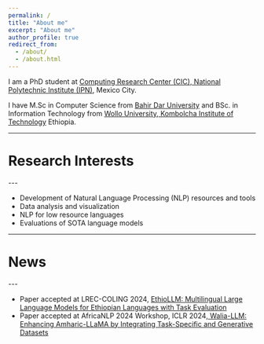 ```yaml
---
permalink: /
title: "About me"
excerpt: "About me"
author_profile: true
redirect_from: 
  - /about/
  - /about.html
---
```


I am a PhD student at <a href="https://www.cic.ipn.mx/"> Computing Research Center (CIC), National Polytechnic Institute (IPN)</a>, Mexico City.

I have M.Sc in Computer Science from <a  href= "https://bit.bdu.edu.et/"> Bahir Dar University</a> and 
BSc. in Information Technology from  <a href="https://wu.edu.et/"> Wollo University, Kombolcha Institute of Technology</a> Ethiopia.

---
<h1 class="bodytext"><b>Research Interests<a id="research"></a></b></h1>
---

<div class="csc-header csc-header-n1">
<ul>
<li>Development of Natural Language Processing (NLP) resources and tools</li>
<li>Data analysis and visualization</li>
<li>NLP for low resource languages </li>
<li>Evaluations of SOTA language models</li>
</ul>
</div>

---
<h1 class="bodytext"><b>News<a id="research"></a></b></h1>
---

<div class="csc-header csc-header-n1">
<ul>
<li>Paper accepted at LREC-COLING 2024, <a  href= "https://arxiv.org/abs/2403.13737">  EthioLLM: Multilingual Large Language Models for Ethiopian Languages with Task Evaluation</a></li>
<li>Paper accepted at AfricaNLP 2024 Workshop, ICLR 2024,<a  href= "https://arxiv.org/abs/2402.08015"> Walia-LLM: Enhancing Amharic-LLaMA by Integrating Task-Specific and Generative Datasets </a></li>
</ul>
</div>
